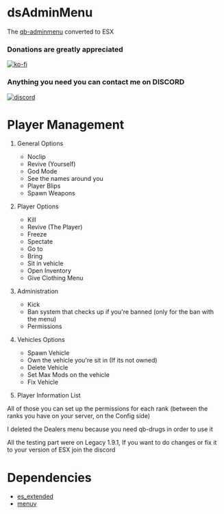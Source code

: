 # dsAdminMenu

The [qb-adminmenu](https://github.com/Disabled-Coding/dc-adminmenu/wiki) converted to ESX 

### Donations are **greatly** appreciated
[![ko-fi](https://ko-fi.com/img/githubbutton_sm.svg)](https://ko-fi.com/dennoustudio)

### Anything you need you can contact me on DISCORD
[![discord](https://icon-library.com/images/discord-icon-png/discord-icon-png-0.jpg)](https://discord.gg/9Sd6Tf4FfY)


# Player Management
1. General Options
    - Noclip
    - Revive (Yourself)
    - God Mode
    - See the names around you
    - Player Blips
    - Spawn Weapons
2. Player Options
    - Kill
    - Revive (The Player)
    - Freeze
    - Spectate
    - Go to
    - Bring
    - Sit in vehicle
    - Open Inventory
    - Give Clothing Menu

3. Administration
    - Kick
    - Ban system that checks up if you're banned (only for the ban with the menu)
    - Permissions
4. Vehicles Options
    - Spawn Vehicle
    - Own the vehicle you're sit in (If its not owned)
    - Delete Vehicle
    - Set Max Mods on the vehicle
    - Fix Vehicle
5. Player Information List

All of those you can set up the permissions for each rank (between the ranks you have on your server, on the Config side)

I deleted the Dealers menu because you need qb-drugs in order to use it

All the testing part were on Legacy 1.9.1, If you want to do changes or fix it to your version of ESX join the discord


# Dependencies
 * [es_extended](https://github.com/esx-framework/esx_core)
 * [menuv](https://github.com/ThymonA/menuv)
